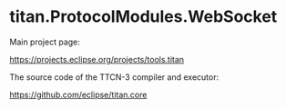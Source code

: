 # titan.ProtocolModules.WebSocket

Main project page:

https://projects.eclipse.org/projects/tools.titan

The source code of the TTCN-3 compiler and executor:

https://github.com/eclipse/titan.core
